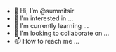 - 👋 Hi, I’m @summitsir
- 👀 I’m interested in ...
- 🌱 I’m currently learning ...
- 💞️ I’m looking to collaborate on ...
- 📫 How to reach me ...

<!---
summitsir/summitsir is a ✨ special ✨ repository because its `README.md` (this file) appears on your GitHub profile.
You can click the Preview link to take a look at your changes.
--->
